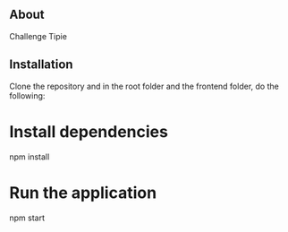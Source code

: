## About

Challenge Tipie

## Installation

Clone the repository and in the root folder and the frontend folder, do the following:

# Install dependencies

npm install

# Run the application

npm start
